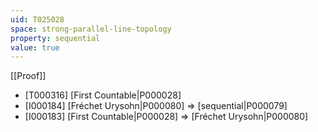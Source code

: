 ```yaml
---
uid: T025028
space: strong-parallel-line-topology
property: sequential
value: true
---
```

[[Proof]]

* [T000316] [First Countable|P000028]
* [I000184] [Fréchet Urysohn|P000080] => [sequential|P000079]
* [I000183] [First Countable|P000028] => [Fréchet Urysohn|P000080]

